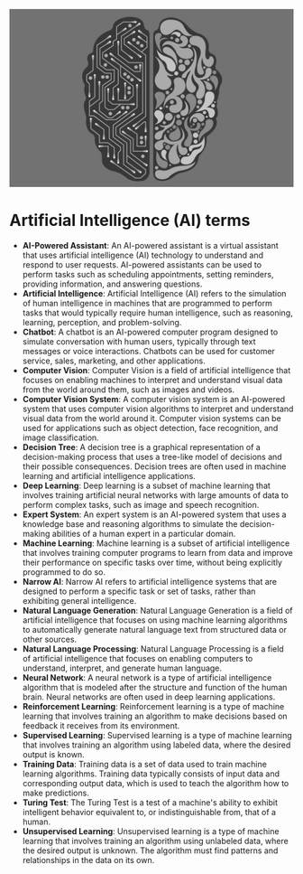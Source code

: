 ![Artificial Intelligence](images/ai-brain.jpg)

# Artificial Intelligence (AI) terms

- **AI-Powered Assistant**: An AI-powered assistant is a virtual assistant that uses artificial intelligence (AI) technology to understand and respond to user requests. AI-powered assistants can be used to perform tasks such as scheduling appointments, setting reminders, providing information, and answering questions.
- **Artificial Intelligence**: Artificial Intelligence (AI) refers to the simulation of human intelligence in machines that are programmed to perform tasks that would typically require human intelligence, such as reasoning, learning, perception, and problem-solving.
- **Chatbot**: A chatbot is an AI-powered computer program designed to simulate conversation with human users, typically through text messages or voice interactions. Chatbots can be used for customer service, sales, marketing, and other applications.
- **Computer Vision**: Computer Vision is a field of artificial intelligence that focuses on enabling machines to interpret and understand visual data from the world around them, such as images and videos.
- **Computer Vision System**: A computer vision system is an AI-powered system that uses computer vision algorithms to interpret and understand visual data from the world around it. Computer vision systems can be used for applications such as object detection, face recognition, and image classification.
- **Decision Tree**: A decision tree is a graphical representation of a decision-making process that uses a tree-like model of decisions and their possible consequences. Decision trees are often used in machine learning and artificial intelligence applications.
- **Deep Learning**: Deep learning is a subset of machine learning that involves training artificial neural networks with large amounts of data to perform complex tasks, such as image and speech recognition.
- **Expert System**: An expert system is an AI-powered system that uses a knowledge base and reasoning algorithms to simulate the decision-making abilities of a human expert in a particular domain.
- **Machine Learning**: Machine learning is a subset of artificial intelligence that involves training computer programs to learn from data and improve their performance on specific tasks over time, without being explicitly programmed to do so.
- **Narrow AI**: Narrow AI refers to artificial intelligence systems that are designed to perform a specific task or set of tasks, rather than exhibiting general intelligence.
- **Natural Language Generation**: Natural Language Generation is a field of artificial intelligence that focuses on using machine learning algorithms to automatically generate natural language text from structured data or other sources.
- **Natural Language Processing**: Natural Language Processing is a field of artificial intelligence that focuses on enabling computers to understand, interpret, and generate human language.
- **Neural Network**: A neural network is a type of artificial intelligence algorithm that is modeled after the structure and function of the human brain. Neural networks are often used in deep learning applications.
- **Reinforcement Learning**: Reinforcement learning is a type of machine learning that involves training an algorithm to make decisions based on feedback it receives from its environment.
- **Supervised Learning**: Supervised learning is a type of machine learning that involves training an algorithm using labeled data, where the desired output is known.
- **Training Data**: Training data is a set of data used to train machine learning algorithms. Training data typically consists of input data and corresponding output data, which is used to teach the algorithm how to make predictions.
- **Turing Test**: The Turing Test is a test of a machine's ability to exhibit intelligent behavior equivalent to, or indistinguishable from, that of a human.
- **Unsupervised Learning**: Unsupervised learning is a type of machine learning that involves training an algorithm using unlabeled data, where the desired output is unknown. The algorithm must find patterns and relationships in the data on its own.